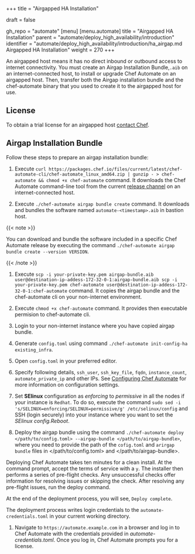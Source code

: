 +++
title = "Airgapped HA Installation"

draft = false

gh_repo = "automate"
[menu]
  [menu.automate]
    title = "Airgapped HA Installation"
    parent = "automate/deploy_high_availability/introduction"
    identifier = "automate/deploy_high_availability/introduction/ha_airgap.md Airgapped HA Installation"
    weight = 270
+++

An airgapped host means it has no direct inbound or outbound access to internet connectivity. You must create an Airgap Installation Bundle,`.aib` on an internet-connected host, to install or upgrade Chef Automate on an airgapped host. Then, transfer both the Airgap installation bundle and the chef-automate binary that you used to create it to the airgapped host for use.

## License

To obtain a trial license for an airgapped host [contact Chef](https://www.chef.io/contact-us).

## Airgap Installation Bundle

Follow these steps to prepare an airgap installation bundle:

1. Execute `curl https://packages.chef.io/files/current/latest/chef-automate-cli/chef-automate_linux_amd64.zip | gunzip - > chef-automate && chmod +x chef-automate` command. It downloads the Chef Automate command-line tool from the current [release channel](https://docs.chef.io/automate/install/#release-channels) on an internet-connected host.

1. Execute `./chef-automate airgap bundle create` command. It downloads and bundles the software named `automate-<timestamp>.aib` in bastion host.

{{< note >}}

You can download and bundle the software included in a specific Chef Automate release by executing the command `./chef-automate airgap bundle create --version VERSION`.

{{< /note >}}

1. Execute `scp -i your-private-key.pem airgap-bundle.aib user@destination-ip-addess-172-32-0-1:airgap-bundle.aib scp -i your-private-key.pem chef-automate user@destination-ip-addess-172-32-0-1:chef-automate` command. It copies the airgap bundle and the chef-automate cli on your non-internet environment.

1. Execute `chmod +x chef-automate` command. It provides then executable permision to chef-automate cli.

1. Login to your non-internet instance where you have copied airgap bundle.

1. Generate `config.toml` using command `./chef-automate init-config-ha existing_infra`.

1. Open `config.toml` in your preferred editor.

1. Specify following details, `ssh_user`, `ssh_key_file`, `fqdn`, `instance_count`, `automate_private_ip` and other IPs. See [Configuring Chef Automate](https://docs.chef.io/automate/configuration/) for more information on configuration settings.

1. Set **SElinux** configuration as *enforcing* to *permissive* in all the nodes if your instance is `Redhat`. To do so, execute the command `sudo sed -i 's/SELINUX=enforcing/SELINUX=permissive/g' /etc/selinux/config` and SSH (login securely) into your instance where you want to set the *SElinux config.Reboot*.

1. Deploy the airgap bundle using the command `./chef-automate deploy </path/to/config.toml> --airgap-bundle </path/to/airgap-bundle>`, where you need to provide the path of the `cofig.toml` and `arirgap bundle` files in </path/to/config.toml> and </path/to/airgap-bundle>.

  Deploying Chef Automate takes ten minutes for a clean install. At the command prompt, accept the terms of service with a `y`. The installer then performs a series of pre-flight checks. Any unsuccessful checks offer information for resolving issues or skipping the check. After resolving any pre-flight issues, run the deploy command.

  At the end of the deployment process, you will see, `Deploy complete`.

  The deployment process writes login credentials to the `automate-credentials.toml` in your current working directory.

1. Navigate to `https://automate.example.com` in a browser and log in to Chef Automate with the credentials provided in *automate-credentials.toml*. Once you log in, Chef Automate prompts you for a license.
